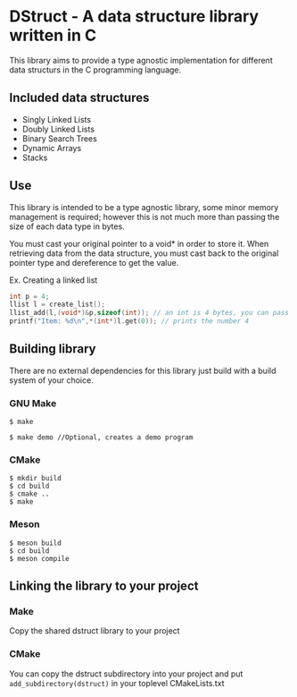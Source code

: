 # DStruct - A data structure library written in C

This library aims to provide a type agnostic implementation for different data structurs in the C programming language.

## **Included data structures**
- Singly Linked Lists
- Doubly Linked Lists
- Binary Search Trees
- Dynamic Arrays
- Stacks


## **Use**

This library is intended to be a type agnostic library, some minor memory management is required; however this is not much more than passing the size of each data type in bytes.

You must cast your original pointer to a void* in order to store it. When retrieving data from the data structure, you must cast back to the original pointer type and dereference to get the value.


Ex. Creating a linked list
```C
int p = 4;
llist l = create_list();
llist_add(l,(void*)&p,sizeof(int)); // an int is 4 bytes, you can pass 4 here if you'd like
printf("Item: %d\n",*(int*)l.get(0)); // prints the number 4
```


## **Building library**
There are no external dependencies for this library just build with a build system of your choice.

### GNU Make
```
$ make

$ make demo //Optional, creates a demo program
```

### CMake
```
$ mkdir build
$ cd build
$ cmake ..
$ make
```

### Meson
```
$ meson build
$ cd build
$ meson compile
```

## **Linking the library to your project**

### Make
Copy the shared dstruct library to your project

### CMake 
You can copy the dstruct subdirectory into your project and put `add_subdirectory(dstruct)` in your toplevel CMakeLists.txt


